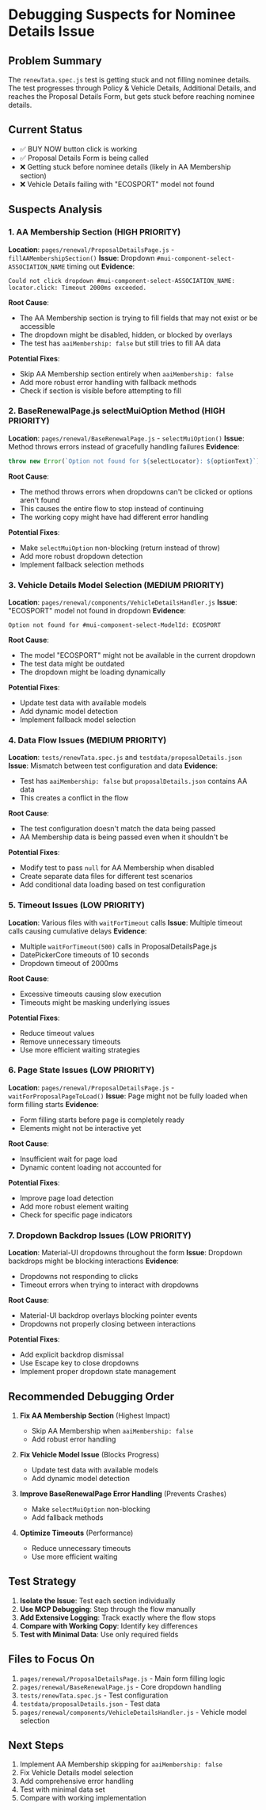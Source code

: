 # Debugging Suspects for Nominee Details Issue

## Problem Summary
The `renewTata.spec.js` test is getting stuck and not filling nominee details. The test progresses through Policy & Vehicle Details, Additional Details, and reaches the Proposal Details Form, but gets stuck before reaching nominee details.

## Current Status
- ✅ BUY NOW button click is working
- ✅ Proposal Details Form is being called
- ❌ Getting stuck before nominee details (likely in AA Membership section)
- ❌ Vehicle Details failing with "ECOSPORT" model not found

## Suspects Analysis

### 1. **AA Membership Section (HIGH PRIORITY)**
**Location**: `pages/renewal/ProposalDetailsPage.js` - `fillAAMembershipSection()`
**Issue**: Dropdown `#mui-component-select-ASSOCIATION_NAME` timing out
**Evidence**: 
```
Could not click dropdown #mui-component-select-ASSOCIATION_NAME: locator.click: Timeout 2000ms exceeded.
```
**Root Cause**: 
- The AA Membership section is trying to fill fields that may not exist or be accessible
- The dropdown might be disabled, hidden, or blocked by overlays
- The test has `aaiMembership: false` but still tries to fill AA data

**Potential Fixes**:
- Skip AA Membership section entirely when `aaiMembership: false`
- Add more robust error handling with fallback methods
- Check if section is visible before attempting to fill

### 2. **BaseRenewalPage.js selectMuiOption Method (HIGH PRIORITY)**
**Location**: `pages/renewal/BaseRenewalPage.js` - `selectMuiOption()`
**Issue**: Method throws errors instead of gracefully handling failures
**Evidence**: 
```javascript
throw new Error(`Option not found for ${selectLocator}: ${optionText}`);
```
**Root Cause**:
- The method throws errors when dropdowns can't be clicked or options aren't found
- This causes the entire flow to stop instead of continuing
- The working copy might have had different error handling

**Potential Fixes**:
- Make `selectMuiOption` non-blocking (return instead of throw)
- Add more robust dropdown detection
- Implement fallback selection methods

### 3. **Vehicle Details Model Selection (MEDIUM PRIORITY)**
**Location**: `pages/renewal/components/VehicleDetailsHandler.js`
**Issue**: "ECOSPORT" model not found in dropdown
**Evidence**:
```
Option not found for #mui-component-select-ModelId: ECOSPORT
```
**Root Cause**:
- The model "ECOSPORT" might not be available in the current dropdown
- The test data might be outdated
- The dropdown might be loading dynamically

**Potential Fixes**:
- Update test data with available models
- Add dynamic model detection
- Implement fallback model selection

### 4. **Data Flow Issues (MEDIUM PRIORITY)**
**Location**: `tests/renewTata.spec.js` and `testdata/proposalDetails.json`
**Issue**: Mismatch between test configuration and data
**Evidence**:
- Test has `aaiMembership: false` but `proposalDetails.json` contains AA data
- This creates a conflict in the flow

**Root Cause**:
- The test configuration doesn't match the data being passed
- AA Membership data is being passed even when it shouldn't be

**Potential Fixes**:
- Modify test to pass `null` for AA Membership when disabled
- Create separate data files for different test scenarios
- Add conditional data loading based on test configuration

### 5. **Timeout Issues (LOW PRIORITY)**
**Location**: Various files with `waitForTimeout` calls
**Issue**: Multiple timeout calls causing cumulative delays
**Evidence**:
- Multiple `waitForTimeout(500)` calls in ProposalDetailsPage.js
- DatePickerCore timeouts of 10 seconds
- Dropdown timeout of 2000ms

**Root Cause**:
- Excessive timeouts causing slow execution
- Timeouts might be masking underlying issues

**Potential Fixes**:
- Reduce timeout values
- Remove unnecessary timeouts
- Use more efficient waiting strategies

### 6. **Page State Issues (LOW PRIORITY)**
**Location**: `pages/renewal/ProposalDetailsPage.js` - `waitForProposalPageToLoad()`
**Issue**: Page might not be fully loaded when form filling starts
**Evidence**:
- Form filling starts before page is completely ready
- Elements might not be interactive yet

**Root Cause**:
- Insufficient wait for page load
- Dynamic content loading not accounted for

**Potential Fixes**:
- Improve page load detection
- Add more robust element waiting
- Check for specific page indicators

### 7. **Dropdown Backdrop Issues (LOW PRIORITY)**
**Location**: Material-UI dropdowns throughout the form
**Issue**: Dropdown backdrops might be blocking interactions
**Evidence**:
- Dropdowns not responding to clicks
- Timeout errors when trying to interact with dropdowns

**Root Cause**:
- Material-UI backdrop overlays blocking pointer events
- Dropdowns not properly closing between interactions

**Potential Fixes**:
- Add explicit backdrop dismissal
- Use Escape key to close dropdowns
- Implement proper dropdown state management

## Recommended Debugging Order

1. **Fix AA Membership Section** (Highest Impact)
   - Skip AA Membership when `aaiMembership: false`
   - Add robust error handling

2. **Fix Vehicle Model Issue** (Blocks Progress)
   - Update test data with available models
   - Add dynamic model detection

3. **Improve BaseRenewalPage Error Handling** (Prevents Crashes)
   - Make `selectMuiOption` non-blocking
   - Add fallback methods

4. **Optimize Timeouts** (Performance)
   - Reduce unnecessary timeouts
   - Use more efficient waiting

## Test Strategy

1. **Isolate the Issue**: Test each section individually
2. **Use MCP Debugging**: Step through the flow manually
3. **Add Extensive Logging**: Track exactly where the flow stops
4. **Compare with Working Copy**: Identify key differences
5. **Test with Minimal Data**: Use only required fields

## Files to Focus On

1. `pages/renewal/ProposalDetailsPage.js` - Main form filling logic
2. `pages/renewal/BaseRenewalPage.js` - Core dropdown handling
3. `tests/renewTata.spec.js` - Test configuration
4. `testdata/proposalDetails.json` - Test data
5. `pages/renewal/components/VehicleDetailsHandler.js` - Vehicle model selection

## Next Steps

1. Implement AA Membership skipping for `aaiMembership: false`
2. Fix Vehicle Details model selection
3. Add comprehensive error handling
4. Test with minimal data set
5. Compare with working implementation
